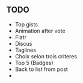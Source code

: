 ## TODO

 + Top gists
 + Animation after vote
 + Flatr
 + Discus
 + Taglines
 + Choix selon trois criteres
 + Top 5 (Badges)
 + Back to list from post
 + 